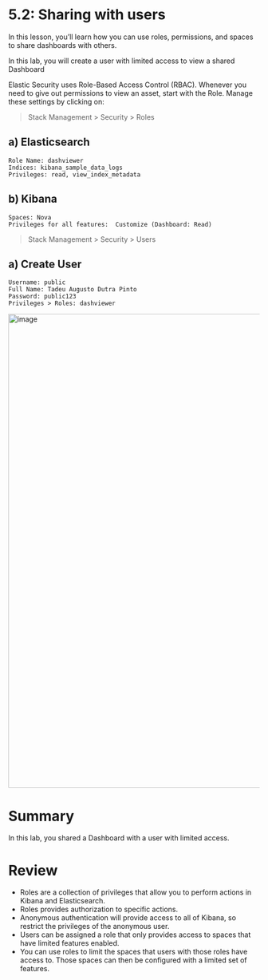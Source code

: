 # 5.2: Sharing with users

In this lesson, you’ll learn how you can use roles, permissions, and spaces to share dashboards with others.

In this lab, you will create a user with limited access to view a shared Dashboard

  Elastic Security uses Role-Based Access Control (RBAC). Whenever you need to give out permissions to view an asset, start with the Role. Manage these settings by clicking on:
  > Stack Management > Security > Roles

  ## a) Elasticsearch
    Role Name: dashviewer
    Indices: kibana_sample_data_logs
    Privileges: read, view_index_metadata

  ## b) Kibana
    Spaces: Nova
    Privileges for all features:  Customize (Dashboard: Read)

  > Stack Management > Security > Users

  ## a) Create User
    Username: public
    Full Name: Tadeu Augusto Dutra Pinto
    Password: public123
    Privileges > Roles: dashviewer


<img width="1917" height="950" alt="image" src="https://github.com/user-attachments/assets/d1fe3b0a-70ad-4551-9034-111bd5669889" />


# Summary

In this lab, you shared a Dashboard with a user with limited access.
  
# Review

- Roles are a collection of privileges that allow you to perform actions in Kibana and Elasticsearch.
- Roles provides authorization to specific actions.
- Anonymous authentication will provide access to all of Kibana, so restrict the privileges of the anonymous user.
- Users can be assigned a role that only provides access to spaces that have limited features enabled.
- You can use roles to limit the spaces that users with those roles have access to. Those spaces can then be configured with a limited set of features.
